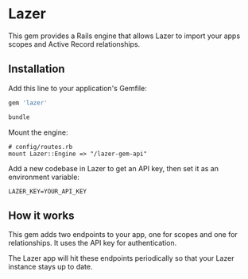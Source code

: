 # Lazer

This gem provides a Rails engine that allows Lazer to import your apps scopes and Active Record relationships.

## Installation
Add this line to your application's Gemfile:

```ruby
gem 'lazer'
```

```bash
bundle
```

Mount the engine:

```
# config/routes.rb
mount Lazer::Engine => "/lazer-gem-api"
```

Add a new codebase in Lazer to get an API key, then set it as an environment variable:

```
LAZER_KEY=YOUR_API_KEY
```

## How it works

This gem adds two endpoints to your app, one for scopes and one for relationships. It uses the API key for authentication.

The Lazer app will hit these endpoints periodically so that your Lazer instance stays up to date.
